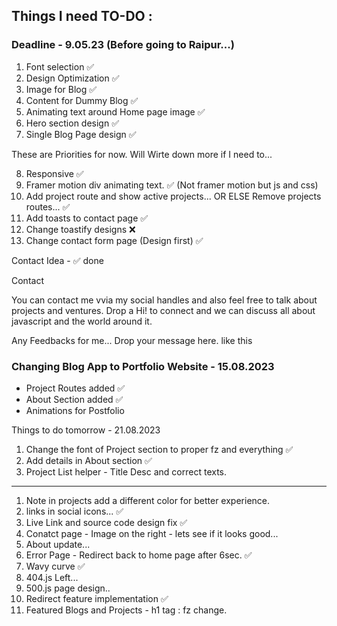 ## Things I need TO-DO : 

### Deadline - 9.05.23 (Before going to Raipur...)

1. Font selection ✅
2. Design Optimization ✅
3. Image for Blog ✅
4. Content for Dummy Blog ✅
5. Animating text around Home page image ✅
6. Hero section design ✅
7. Single Blog Page design ✅


These are Priorities for now. Will Wirte down more if I need to...

8. Responsive ✅
9. Framer motion div animating text. ✅ (Not framer motion but js and css)
10. Add project route and show active projects... OR ELSE Remove projects routes... ✅
11. Add toasts to contact page ✅
12. Change toastify designs ❌
13. Change contact form page (Design first) ✅

Contact Idea - ✅ done

Contact

You can contact me vvia my social handles and also feel free to talk about projects and ventures. Drop a Hi! to connect and we can discuss all about javascript and the world around it.

Any Feedbacks for me... Drop your message here. like this

### Changing Blog App to Portfolio Website - 15.08.2023

- Project Routes added ✅
- About Section added ✅
- Animations for Postfolio
  

Things to do tomorrow - 21.08.2023

1. Change the font of Project section to proper fz and everything ✅
2. Add details in About section ✅
3. Project List helper - Title Desc and correct texts. 

------------------------------

1. Note in projects add a different color for better experience. 
2. links in social icons... ✅
3. Live Link and source code design fix ✅
4. Conatct page - Image on the right - lets see if it looks good... 
5. About update... 
6. Error Page - Redirect back to home page after 6sec. ✅
7. Wavy curve ✅
8. 404.js Left...
9. 500.js page design.. 
10. Redirect feature implementation ✅
11. Featured Blogs and Projects - h1 tag : fz change.